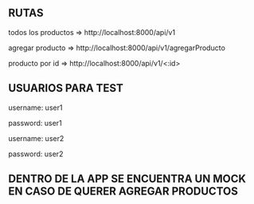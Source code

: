 ## RUTAS

todos los productos => http://localhost:8000/api/v1

agregar producto => http://localhost:8000/api/v1/agregarProducto

producto por id => http://localhost:8000/api/v1/<:id>

## USUARIOS PARA TEST

username: user1

password: user1

username: user2

password: user2

## DENTRO DE LA APP SE ENCUENTRA UN MOCK EN CASO DE QUERER AGREGAR PRODUCTOS